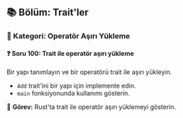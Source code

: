 ## 📚 Bölüm: Trait'ler  
### 🔹 Kategori: Operatör Aşırı Yükleme  
#### ❓ Soru 100: Trait ile operatör aşırı yükleme

Bir yapı tanımlayın ve bir operatörü trait ile aşırı yükleyin.

- `Add` trait'ini bir yapı için implemente edin.
- `main` fonksiyonunda kullanımı gösterin.

🔧 **Görev:** Rust'ta trait ile operatör aşırı yüklemeyi gösterin.
